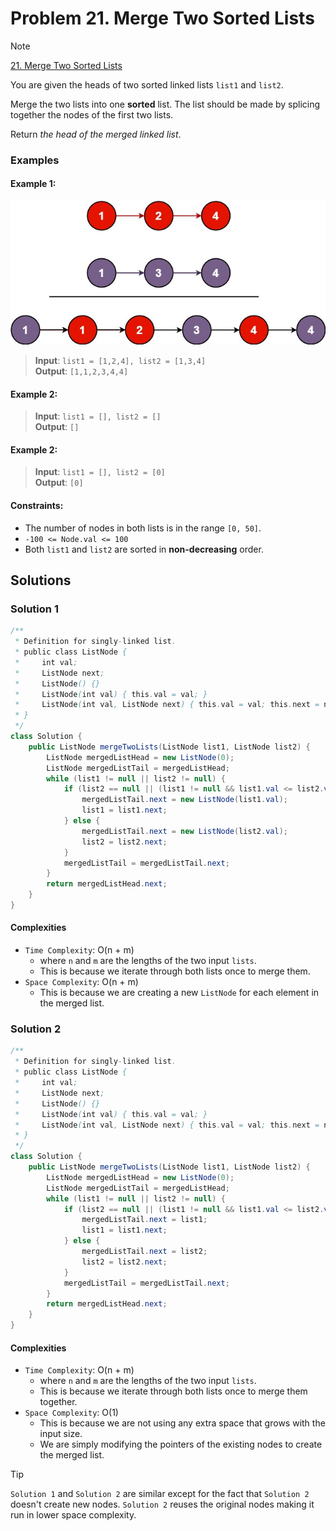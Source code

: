 # Problem 21. Merge Two Sorted Lists

> [!NOTE]
> [21. Merge Two Sorted Lists](https://leetcode.com/problems/merge-two-sorted-lists/description/?envType=study-plan-v2&envId=top-interview-150)

You are given the heads of two sorted linked lists `list1` and `list2`.

Merge the two lists into one **sorted** list. The list should be made by splicing together the nodes of the first two lists.

Return _the head of the merged linked list_.

### Examples

#### Example 1:

![0021-01.png](./images/0021-01.png)
> **Input**: `list1 = [1,2,4], list2 = [1,3,4]`<br/>
> **Output**: `[1,1,2,3,4,4]`

#### Example 2:

> **Input**: `list1 = [], list2 = []`<br/>
> **Output**: `[]`

#### Example 2:

> **Input**: `list1 = [], list2 = [0]`<br/>
> **Output**: `[0]`

#### Constraints:

- The number of nodes in both lists is in the range `[0, 50]`.
- `-100 <= Node.val <= 100`
- Both `list1` and `list2` are sorted in **non-decreasing** order.

## Solutions

### Solution 1

```java
/**
 * Definition for singly-linked list.
 * public class ListNode {
 *     int val;
 *     ListNode next;
 *     ListNode() {}
 *     ListNode(int val) { this.val = val; }
 *     ListNode(int val, ListNode next) { this.val = val; this.next = next; }
 * }
 */
class Solution {
    public ListNode mergeTwoLists(ListNode list1, ListNode list2) {
        ListNode mergedListHead = new ListNode(0);
        ListNode mergedListTail = mergedListHead;
        while (list1 != null || list2 != null) {
            if (list2 == null || (list1 != null && list1.val <= list2.val)) {
                mergedListTail.next = new ListNode(list1.val);
                list1 = list1.next;
            } else {
                mergedListTail.next = new ListNode(list2.val);
                list2 = list2.next;
            }
            mergedListTail = mergedListTail.next;
        }
        return mergedListHead.next;
    }
}
```

#### Complexities

- `Time Complexity`: O(n + m)
    - where `n` and `m` are the lengths of the two input `lists`.
    - This is because we iterate through both lists once to merge them.
- `Space Complexity`: O(n + m)
    - This is because we are creating a new `ListNode` for each element in the merged list.

### Solution 2

```java
/**
 * Definition for singly-linked list.
 * public class ListNode {
 *     int val;
 *     ListNode next;
 *     ListNode() {}
 *     ListNode(int val) { this.val = val; }
 *     ListNode(int val, ListNode next) { this.val = val; this.next = next; }
 * }
 */
class Solution {
    public ListNode mergeTwoLists(ListNode list1, ListNode list2) {
        ListNode mergedListHead = new ListNode(0);
        ListNode mergedListTail = mergedListHead;
        while (list1 != null || list2 != null) {
            if (list2 == null || (list1 != null && list1.val <= list2.val)) {
                mergedListTail.next = list1;
                list1 = list1.next;
            } else {
                mergedListTail.next = list2;
                list2 = list2.next;
            }
            mergedListTail = mergedListTail.next;
        }
        return mergedListHead.next;
    }
}
```

#### Complexities

- `Time Complexity`: O(n + m)
    - where `n` and `m` are the lengths of the two input `lists`.
    - This is because we iterate through both lists once to merge them together.
- `Space Complexity`: O(1)
    - This is because we are not using any extra space that grows with the input size.
    - We are simply modifying the pointers of the existing nodes to create the merged list.

> [!TIP]
> `Solution 1` and `Solution 2` are similar except for the fact that `Solution 2` doesn't create new nodes.
> `Solution 2` reuses the original nodes making it run in lower space complexity.

